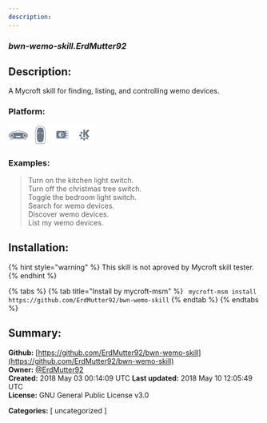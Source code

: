 ```yaml
---
description: 
---
```


### _bwn-wemo-skill.ErdMutter92_  
## Description:  
A Mycroft skill for finding, listing, and controlling wemo devices.  
  
  
### Platform:  
 ![Mark I](../.gitbook/assets/mark-1-icon.png)  ![Mark II](../.gitbook/assets/mark-2-icon.png)  ![Picroft](../.gitbook/assets/picroft-icon.png)  ![plasmoid](../.gitbook/assets/kde.png)   
### Examples:  
> Turn on the kitchen light switch.  
> Turn off the christmas tree switch.  
> Toggle the bedroom light switch.  
> Search for wemo devices.  
> Discover wemo devices.  
> List my wemo devices.  
  
## Installation:  
{% hint style="warning" %}
This skill is not aproved by Mycroft skill tester.
{% endhint %}
    
{% tabs %}
{% tab title="Install by mycroft-msm" %}
``` mycroft-msm install https://github.com/ErdMutter92/bwn-wemo-skill```
{% endtab %}
  {% endtabs %}
    
## Summary:  
**Github:** [https://github.com/ErdMutter92/bwn-wemo-skill](https://github.com/ErdMutter92/bwn-wemo-skill)  
**Owner:** [@ErdMutter92](https://github.com/ErdMutter92)  
**Created:** 2018 May 03 00:14:09 UTC  **Last updated:** 2018 May 10 12:05:49 UTC  
**License:** GNU General Public License v3.0  
  
**Categories:** [ uncategorized ]   
